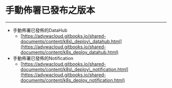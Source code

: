 # 手動佈署已發布之版本

---

* 手動佈署已發佈的DataHub
  * [https://advwacloud.gitbooks.io/shared-documents/content/k8s\_deploy\_datahub.html](https://advwacloud.gitbooks.io/shared-documents/content/k8s_deploy_datahub.html)
* 手動佈署已發佈的Notification
  * [https://advwacloud.gitbooks.io/shared-documents/content/k8s\_deploy\_notification.html](https://advwacloud.gitbooks.io/shared-documents/content/k8s_deploy_notification.html)



